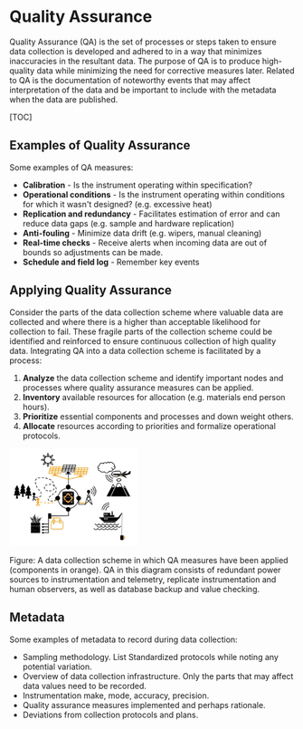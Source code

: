# Quality Assurance

Quality Assurance (QA) is the set of processes or steps taken to ensure data collection is developed and adhered to in a way that minimizes inaccuracies in the resultant data. The purpose of QA is to produce high-quality data while minimizing the need for corrective measures later. Related to QA is the documentation of noteworthy events that may affect interpretation of the data and be important to include with the metadata when the data are published.

[TOC]

## Examples of Quality Assurance

Some examples of QA measures:

* **Calibration** - Is the instrument operating within specification?
* **Operational conditions** - Is the instrument operating within conditions for which it wasn't designed? (e.g. excessive heat)
* **Replication and redundancy** - Facilitates estimation of error and can reduce data gaps (e.g. sample and hardware replication)
* **Anti-fouling** - Minimize data drift (e.g. wipers, manual cleaning)
* **Real-time checks** - Receive alerts when incoming data are out of bounds so adjustments can be made.
* **Schedule and field log** - Remember key events

## Applying Quality Assurance

Consider the parts of the data collection scheme where valuable data are collected and where there is a higher than acceptable likelihood for collection to fail. These fragile parts of the collection scheme could be identified and reinforced to ensure continuous collection of high quality data. Integrating QA into a data collection scheme is facilitated by a process:

1. **Analyze** the data collection scheme and identify important nodes and processes where quality assurance measures can be applied.
2. **Inventory** available resources for allocation (e.g. materials end person hours).
3. **Prioritize** essential components and processes and down weight others.
4. **Allocate** resources according to priorities and formalize operational protocols.

<img src="/static/images/quality-assurance.jpg" width="45%">


Figure: A data collection scheme in which QA measures have been applied (components in orange). QA in this diagram consists of redundant power sources to instrumentation and telemetry, replicate instrumentation and human observers, as well as database backup and value checking.

## Metadata

Some examples of metadata to record during data collection:



* Sampling methodology. List Standardized protocols while noting any potential variation.
* Overview of data collection infrastructure. Only the parts that may affect data values need to be recorded.
* Instrumentation make, mode, accuracy, precision.
* Quality assurance measures implemented and perhaps rationale.
* Deviations from collection protocols and plans.
